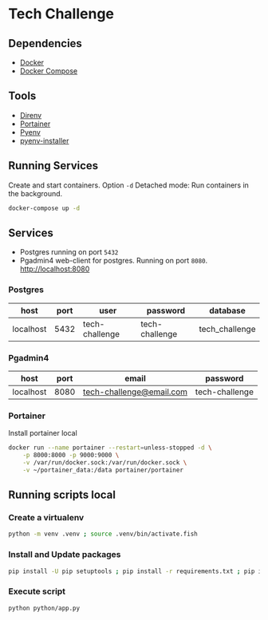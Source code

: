 # Tech Challenge

## Dependencies

* [Docker](https://docs.docker.com/engine/install/)
* [Docker Compose](https://docs.docker.com/compose/install/)

## Tools

* [Direnv](https://direnv.net/)
* [Portainer](https://www.portainer.io/)
* [Pyenv](https://github.com/pyenv/pyenv)
* [pyenv-installer](https://github.com/pyenv/pyenv-installer)

## Running Services

Create and start containers. Option `-d` Detached mode: Run containers in the background.

```bash
docker-compose up -d
```

## Services

* Postgres running on port `5432`
* Pgadmin4 web-client for postgres. Running on port `8080`. [http://localhost:8080](http://localhost:8080)

### Postgres

| host      | port | user          | password      | database      |
|-----------|------|---------------|---------------|---------------|
| localhost | 5432 | tech-challenge | tech-challenge | tech_challenge |

### Pgadmin4

| host      | port | email                   | password      |
|-----------|------|-------------------------|---------------|
| localhost | 8080 | tech-challenge@email.com | tech-challenge |

### Portainer

Install portainer local

```bash
docker run --name portainer --restart=unless-stopped -d \
    -p 8000:8000 -p 9000:9000 \
    -v /var/run/docker.sock:/var/run/docker.sock \
    -v ~/portainer_data:/data portainer/portainer
```

## Running scripts local

### Create a virtualenv

```bash
python -m venv .venv ; source .venv/bin/activate.fish
```

### Install and Update packages

```bash
pip install -U pip setuptools ; pip install -r requirements.txt ; pip install -r requirements-dev.txt
```

### Execute script

```bash
python python/app.py
```
